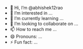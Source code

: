 - 👋 Hi, I’m @abhishek12rao
- 👀 I’m interested in ...
- 🌱 I’m currently learning ...
- 💞️ I’m looking to collaborate on ...
- 📫 How to reach me ...
- 😄 Pronouns: ...
- ⚡ Fun fact: ...

<!---
abhishek12rao/abhishek12rao is a ✨ special ✨ repository because its `README.md` (this file) appears on your GitHub profile.
You can click the Preview link to take a look at your changes.
--->
